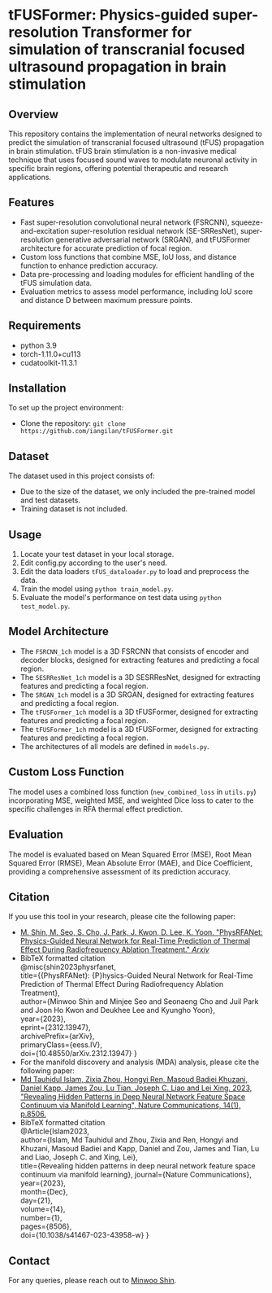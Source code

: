# tFUSFormer: Physics-guided super-resolution Transformer for simulation of transcranial focused ultrasound propagation in brain stimulation

## Overview
This repository contains the implementation of neural networks designed to predict the simulation of transcranial focused ultrasound (tFUS) propagation in brain stimulation. tFUS brain stimulation is a non-invasive medical technique that uses focused sound waves to modulate neuronal activity in specific brain regions, offering potential therapeutic and research applications.

## Features
- Fast super-resolution convolutional neural network (FSRCNN), squeeze-and-excitation super-resolution residual network (SE-SRResNet), super-resolution generative adversarial network (SRGAN), and tFUSFormer architecture for accurate prediction of focal region.
- Custom loss functions that combine MSE, IoU loss, and distance function to enhance prediction accuracy.
- Data pre-processing and loading modules for efficient handling of the tFUS simulation data.
- Evaluation metrics to assess model performance, including IoU score and distance D between maximum pressure points.

## Requirements
- python 3.9
- torch-1.11.0+cu113
- cudatoolkit-11.3.1

## Installation
To set up the project environment:
- Clone the repository: `git clone https://github.com/iangilan/tFUSFormer.git`

## Dataset
The dataset used in this project consists of:
- Due to the size of the dataset, we only included the pre-trained model and test datasets.
- Training dataset is not included.

## Usage
1. Locate your test dataset in your local storage.
2. Edit config.py according to the user's need.
3. Edit the data loaders `tFUS_dataloader.py` to load and preprocess the data. 
4. Train the model using `python train_model.py`.
5. Evaluate the model's performance on test data using `python test_model.py`.

## Model Architecture
- The `FSRCNN_1ch` model is a 3D FSRCNN that consists of encoder and decoder blocks, designed for extracting features and predicting a focal region.
- The `SESRResNet_1ch` model is a 3D SESRResNet, designed for extracting features and predicting a focal region.
- The `SRGAN_1ch` model is a 3D SRGAN, designed for extracting features and predicting a focal region.
- The `tFUSFormer_1ch` model is a 3D tFUSFormer, designed for extracting features and predicting a focal region.
- The `tFUSFormer_1ch` model is a 3D tFUSFormer, designed for extracting features and predicting a focal region.
- The architectures of all models are defined in `models.py`.

## Custom Loss Function
The model uses a combined loss function (`new_combined_loss` in `utils.py`) incorporating MSE, weighted MSE, and weighted Dice loss to cater to the specific challenges in RFA thermal effect prediction.

## Evaluation
The model is evaluated based on Mean Squared Error (MSE), Root Mean Squared Error (RMSE), Mean Absolute Error (MAE), and Dice Coefficient, providing a comprehensive assessment of its prediction accuracy.

## Citation
If you use this tool in your research, please cite the following paper:
- [M. Shin, M. Seo, S. Cho, J. Park, J. Kwon, D. Lee, K. Yoon. "PhysRFANet: Physics-Guided Neural Network for Real-Time Prediction of Thermal Effect During Radiofrequency Ablation Treatment." *Arxiv*](https://arxiv.org/abs/2312.13947)
- BibTeX formatted citation\
@misc{shin2023physrfanet,\
      title={{PhysRFANet}: {P}hysics-Guided Neural Network for Real-Time Prediction of Thermal Effect During Radiofrequency Ablation Treatment},\
      author={Minwoo Shin and Minjee Seo and Seonaeng Cho and Juil Park and Joon Ho Kwon and Deukhee Lee and Kyungho Yoon},\
      year={2023},\
      eprint={2312.13947},\
      archivePrefix={arXiv},\
      primaryClass={eess.IV},\
      doi={10.48550/arXiv.2312.13947}
}
- For the manifold discovery and analysis (MDA) analysis, please cite the following paper:
- [Md Tauhidul Islam, Zixia Zhou, Hongyi Ren, Masoud Badiei Khuzani, Daniel Kapp, James Zou, Lu Tian, Joseph C. Liao and Lei Xing. 2023, "Revealing Hidden Patterns in Deep Neural Network Feature Space Continuum via Manifold Learning", Nature Communications, 14(1), p.8506.]([https://www.nature.com/articles/s41416-018-0185-8](https://www.nature.com/articles/s41467-023-43958-w#citeas))
- BibTeX formatted citation\
@Article{Islam2023,\
author={Islam, Md Tauhidul and Zhou, Zixia and Ren, Hongyi and Khuzani, Masoud Badiei and Kapp, Daniel and Zou, James and Tian, Lu and Liao, Joseph C. and Xing, Lei},\
title={Revealing hidden patterns in deep neural network feature space continuum via manifold learning},
journal={Nature Communications},\
year={2023},\
month={Dec},\
day={21},\
volume={14},\
number={1},\
pages={8506},\
doi={10.1038/s41467-023-43958-w}
}

## Contact
For any queries, please reach out to [Minwoo Shin](mjmj0210@gmail.com).

